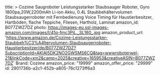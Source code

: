 title: >
  Cozime Saugroboter Leistungsstarker Staubsauger Roboter, Gyro 1800pa,20W,2200mAh Li-ion Akku, 0.4L
  Staubbehältervolumen Staubsaugerroboter mit Fernbedienung Voice Timing für Haustierbesitzer,
  Hartböden, flache Teppiche, Fliesen, Hartholz, Laminat
amazon_id: B077ZWZ7DZ
photo: https://images-eu.ssl-images-amazon.com/images/I/41q-fmc3PiL._SL160_.jpg
amazon_product_url: 'https://www.amazon.de/Cozime-Leistungsstarker-Staubbeh%C3%A4ltervolumen-Staubsaugerroboter-Haustierbesitzer/dp/B077ZWZ7DZ?SubscriptionId=AKIAI5DK2NO2GWSMS6CQ&tag=wwwroboterwel-21&linkCode=xm2&camp=2025&creative=165953&creativeASIN=B077ZWZ7DZ'
Brand: Cozime
amazon_price: "19999"
amazon_offer_price: "29999"
id: 2901736b-a2c1-452b-a805-76c1273ff6a3
